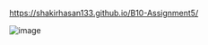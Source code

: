 https://shakirhasan133.github.io/B10-Assignment5/

![image](https://github.com/user-attachments/assets/e90879dc-7034-40c2-982e-9de418437c69)

